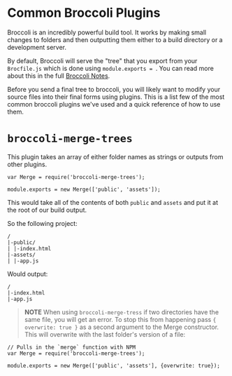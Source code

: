 # Common Broccoli Plugins

Broccoli is an incredibly powerful build tool.
It works by making small changes to folders and then outputting them either to a build directory or a development server.

By default, Broccoli will serve the "tree" that you export from your `Brocfile.js` which is done using `module.exports = `.
You can read more about this in the full [Broccoli Notes](../week-2/day-2.html).

Before you send a final tree to broccoli, you will likely want to modify your source files into their final forms using plugins.
This is a list few of the most common broccoli plugins we've used and a quick reference of how to use them.

# `broccoli-merge-trees`

This plugin takes an array of either folder names as strings or outputs from other plugins.

    var Merge = require('broccoli-merge-trees');

    module.exports = new Merge(['public', 'assets']);

This would take all of the contents of both `public` and `assets` and put it at the root of our build output.

So the following project:

    /
    |-public/
    | |-index.html
    |-assets/
    | |-app.js

Would output:

    /
    |-index.html
    |-app.js

> **NOTE** When using `broccoli-merge-tress` if two directories have the same file, you will get an error. To stop this from happening pass `{ overwrite: true }` as a second argument to the Merge constructor. This will overwrite with the last folder's version of a file:

    // Pulls in the `merge` function with NPM
    var Merge = require('broccoli-merge-trees');

    module.exports = new Merge(['public', 'assets'], {overwrite: true});

<!-- # `broccoli-funnel`

Broccoli Funnel allows you to pull only a small amount of files from a directory and send them to your final build.
This is particularly helpful for folders like `bower_components` where you only want one or two files out of tens or possibly hundreds of files.

This plugin takes two arguments: the directory or plugin output that you are funneling through, and an options object that says how you want to funnel things.
For this options object the only real property we care about is `files` which accepts an array of files that we care about.

    var funnel = require('broccoli-funnel');

    module.exports = funnel('bower_components', {files: ['jquery/dist/jquery.js']});

A project that looks like this:

    /
    |-bower_components/
    | |-jquery/
    | | |-dist/
    | | | |-jquery.js
    | | | |-jquery.min.js
    | | | |-jquery.min.js.map
    |-assets/
    | |-app.js

Would output:

    /
    |-jquery/
    | |-dist/
    | | |-jquery.js

# `broccoli-sass`

CSS can be really tough to set up, SASS allows us to use things like variables, functions, and third party dependencies.
Broccoli SASS allows us to compile a single source file into a final destination.

The `broccoli-sass` plugin takes in a few different arguments:

* An array of folders names or input trees that contain SASS needed for the app
* An input SASS file name to start: this is relative to the first tree in the above array
* An output CSS file name


Here is an example `Brocfile.js`:

    var sass = require('broccoli-sass');

    module.exports = sass(['assets', 'bower_components/reset-css'], 'app.scss', 'app.css');

A project that looks like this:

    /
    |-bower_components/
    | |-reset-css/
    | | |-reset.scss
    |-assets/
    | |-app.scss

Would output:

    /
    |-app.css

In your `app.scss` you could now `@import 'reset'` to pull in the contents of `bower_components/reset-css/reset.scss` into your final compiled `app.css` file.

# `broccoli-inject-livereload`

When working with livereload, you usually have to click to activate the plugin, this can be a pain.
This is where `broccoli-inject-livereload` can be a lifesaver!

This plugin acts just like a regular tree in broccoli except that it will take any HTML files and add a script to automatically activate the LiveReload extension.

Here is an example `Brocfile.js`:

    var reload = require('broccoli-inject-livereload');

    module.exports = reload('public');

A project that looks like this:

    /
    |-public/
    | |-index.html
    | |-app.css

Would output:

    /
    |-index.html
    |-app.css

# `broccoli-sourcemap-concat`

As projects grow, when working with Javascript (and even other files), you will find that you may want to break up your app into smaller files to be more manageable.
However many files can have download costs to our end users and lead to REALLY weird consequences when files load out of order or if one file fails.

For most cases, you may use `broccoli-sourcemap-concat` to replace `broccoli-funnel`.
But note that while `broccoli-funnel` outputs many files in different folders, `broccoli-sourcemap-concat` only outputs a single file.


    var concat = require('broccoli-sourcemap-concat');

    module.exports = concat('bower_components', {
        inputFiles: ['jquery/dist/jquery.js', 'underscore/underscore-min.js'],
        outputFile: 'vendor.js'});

A project that looks like this:

    /
    |-bower_components/
    | |-jquery/
    | | |-dist/
    | | | |-jquery.js
    | | | |-jquery.min.js
    | | | |-jquery.min.js.map
    | |-underscore/
    | | |-underscore.js
    | | |-underscore-min.js
    |-assets/
    | |-app.js

Would output:

    /
    |-vendor.js

And note that `broccoli-sourcemap-concat` concatinates all of the files listed in `inputFiles` array in the order listed and puts this in the `output.js` file.

# `broccoli-handlebars-precompiler`

When working with Handlebars, we have use `Handlebars.compile` to turn strings in our Javascript and HTML into working functions that will spit out our properly templated data.
However, `Handlebars.compile` is a bit of a resource hog and when sending a final production app to the browser, we could reduce the size of `handlebars.js` if we don't need `Handlebars.compile`.
Plus, having all of our templates in our HTML file is a bit weird.

By precompiling our templates in our build step we can get rid of these overheads and as a benefit, we'll also get rid of all of that boilerplate `Handlebars.compile($(selector).html())`.
The Handlebars precompiler will turn every `.hbs` file in the `srcDir` into a compiled `.js` file with the same name an put template functions on to a Object (or namespace).
The actual plugin takes to arguments: a tree to modify and then an options object with declared `srcDir` and `namespace` properties.

Here's an example `Brocfile.js`:

    var handlebars = require('broccoli-handlebars-precompiler');

    module.exports = handlebars('assets', {
      srcDir: 'templates',
      namespace: 'AppTemplates'
    });

A project that looks like this:

    /
    |-assets/
    | |-js/
    | | |-app.js
    | |-templates/
    | | |-house.hbs

Would output:

    /
    |-js/
    | |-app.js
    |-templates/
    | |-house.js

> **Note** After using `broccoli-handlebars-precompiler` you will likely want to merge all of the outputted template files using `broccoli-sourcemap-concat`.

> **WARNING** While `broccoli-handlebars-precompiler` will attempt to set properties on an object based on the `namespace` option you send to it.
> If the specified `namespace` is not set as a variable before your first template, you will see an error: `Cannot set property on undefined` -->
